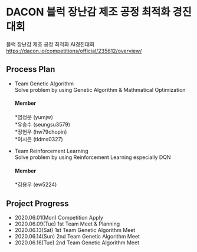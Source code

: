 # DACON 블럭 장난감 제조 공정 최적화 경진대회  
블럭 장난감 제조 공정 최적화 AI경진대회
https://dacon.io/competitions/official/235612/overview/   

## Process Plan 
- Team Genetic Algorithm   
 Solve problem by using Genetic Algorithm & Mathmatical Optimization   
 
  #### Member 
   *염정운 (yumjw)  
   *유승수 (seungsu3579)  
   *정현우 (hw79chopin)   
   *이시은 (tldms0327)  
 
- Team Reinforcement Learning   
 Solve problem by using Reinforcement Learning especially DQN  
 
  #### Member    
   *김용우 (ew5224)
 
## Project Progress 
- 2020.06.01(Mon) Competition Apply  
- 2020.06.09(Tue) 1st Team Meet & Planning  
- 2020.06.13(Sat) 1st Team Genetic Algorithm Meet  
- 2020.06.14(Sun) 2nd Team Genetic Algorithm Meet   
- 2020.06.16(Tue) 2nd Team Genetic Algorithm Meet   
